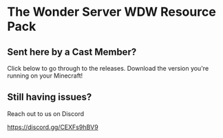 # The Wonder Server WDW Resource Pack

## Sent here by a Cast Member?
Click below to go through to the releases. Download the version you're running on your Minecraft!

## Still having issues?
Reach out to us on Discord

https://discord.gg/CEXFs9hBV9
